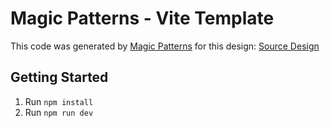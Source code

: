 # Magic Patterns - Vite Template

This code was generated by [Magic Patterns](https://magicpatterns.com) for this design: [Source Design](https://www.magicpatterns.com/c/jjpao2qrs3umigx314u2sr)

## Getting Started

1. Run `npm install`
2. Run `npm run dev`
